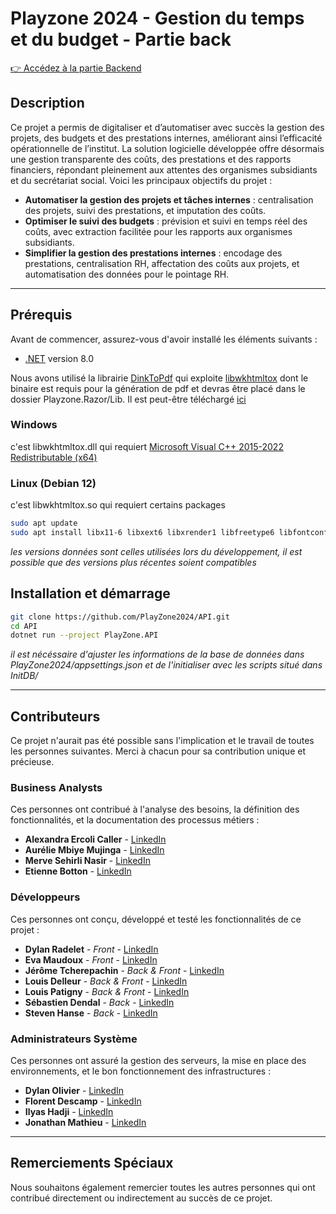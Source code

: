 # Playzone 2024 - Gestion du temps et du budget - Partie back

[👉 Accédez à la partie Backend](https://github.com/PlayZone2024/Front)

## Description

Ce projet a permis de digitaliser et d’automatiser avec succès la gestion des projets, des budgets et des prestations internes, améliorant ainsi l’efficacité opérationnelle de l’institut. La solution logicielle développée offre désormais une gestion transparente des coûts, des prestations et des rapports financiers, répondant pleinement aux attentes des organismes subsidiants et du secrétariat social. Voici les principaux objectifs du projet :

- **Automatiser la gestion des projets et tâches internes** : centralisation des projets, suivi des prestations, et imputation des coûts.
- **Optimiser le suivi des budgets** : prévision et suivi en temps réel des coûts, avec extraction facilitée pour les rapports aux organismes subsidiants.
- **Simplifier la gestion des prestations internes** : encodage des prestations, centralisation RH, affectation des coûts aux projets, et automatisation des données pour le pointage RH.

---

## Prérequis

Avant de commencer, assurez-vous d'avoir installé les éléments suivants :

- [.NET](https://dotnet.microsoft.com/en-us/download) version 8.0

Nous avons utilisé la librairie [DinkToPdf](https://github.com/rdvojmoc/DinkToPdf) qui exploite [libwkhtmltox](https://wkhtmltopdf.org/libwkhtmltox/) dont le binaire est requis pour la génération de pdf et devras être placé dans le dossier Playzone.Razor/Lib. Il est peut-être téléchargé [ici](https://github.com/rdvojmoc/DinkToPdf/tree/master/v0.12.4/64%20bit)

### Windows
c'est libwkhtmltox.dll qui requiert [Microsoft Visual C++ 2015-2022 Redistributable (x64)](https://learn.microsoft.com/en-us/cpp/windows/latest-supported-vc-redist?view=msvc-170)

### Linux (Debian 12)
c'est libwkhtmltox.so qui requiert certains packages
```bash
sudo apt update
sudo apt install libx11-6 libxext6 libxrender1 libfreetype6 libfontconfig1 zlib1g libc6 libstdc++6 libgcc1
```

_les versions données sont celles utilisées lors du développement, il est possible que des versions plus récentes soient compatibles_

## Installation et démarrage

```bash
git clone https://github.com/PlayZone2024/API.git
cd API
dotnet run --project PlayZone.API
```

_il est nécéssaire d'ajuster les informations de la base de données dans PlayZone2024/appsettings.json et de l'initialiser avec les scripts situé dans InitDB/_

---

## Contributeurs

Ce projet n'aurait pas été possible sans l'implication et le travail de toutes les personnes suivantes. Merci à chacun pour sa contribution unique et précieuse.

### Business Analysts

Ces personnes ont contribué à l'analyse des besoins, la définition des fonctionnalités, et la documentation des processus métiers :

- **Alexandra Ercoli Caller** - [LinkedIn](https://www.linkedin.com/in/alexandra-ercoli-caller/)
- **Aurélie Mbiye Mujinga** - [LinkedIn](https://www.linkedin.com/in/aurélie-mbiye-mujinga/)
- **Merve Sehirli Nasir** - [LinkedIn](https://www.linkedin.com/in/merve-sehirli-nasir-phd/)
- **Etienne Botton** - [LinkedIn](https://www.linkedin.com/in/etienne-botton-a9731817/)

### Développeurs

Ces personnes ont conçu, développé et testé les fonctionnalités de ce projet :

- **Dylan Radelet** -  _Front_ - [LinkedIn](https://www.linkedin.com/in/dylan-radelet/)
- **Eva Maudoux** - _Front_ - [LinkedIn](https://www.linkedin.com/in/evamaudoux/)
- **Jérôme Tcherepachin** - _Back & Front_ - [LinkedIn](https://www.linkedin.com/in/jérôme-tchérépachin-45b148323/)
- **Louis Delleur** - _Back & Front_ - [LinkedIn](https://www.linkedin.com/in/louis-delleur/)
- **Louis Patigny** - _Back & Front_ - [LinkedIn](https://www.linkedin.com/in/louispatigny/)
- **Sébastien Dendal** - _Back_ - [LinkedIn](https://www.linkedin.com/in/sebastiendendal/)
- **Steven Hanse** - _Back_ - [LinkedIn](https://www.linkedin.com/in/steven-hanse/)

### Administrateurs Système

Ces personnes ont assuré la gestion des serveurs, la mise en place des environnements, et le bon fonctionnement des infrastructures :

- **Dylan Olivier** - [LinkedIn](https://www.linkedin.com/in/dylan-olivier/)
- **Florent Descamp** - [LinkedIn](https://www.linkedin.com/in/florent-descamps/)
- **Ilyas Hadji** - [LinkedIn](https://www.linkedin.com/in/ilyas-hadji/)
- **Jonathan Mathieu** - [LinkedIn](https://www.linkedin.com/in/jonathan-mathieu-180050329)

---

## Remerciements Spéciaux

Nous souhaitons également remercier toutes les autres personnes qui ont contribué directement ou indirectement au succès de ce projet.
